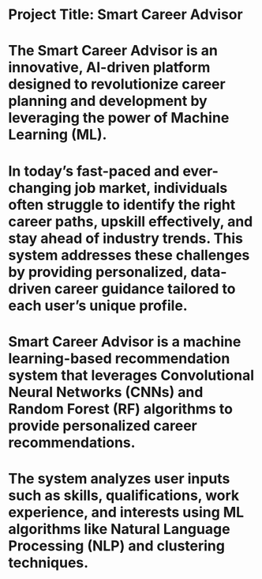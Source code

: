 # Project Title: Smart Career Advisor

# The Smart Career Advisor is an innovative, AI-driven platform designed to revolutionize career planning and development by leveraging the power of Machine Learning (ML).

# In today’s fast-paced and ever-changing job market, individuals often struggle to identify the right career paths, upskill effectively, and stay ahead of industry trends. This system addresses these challenges by providing personalized, data-driven career guidance tailored to each user’s unique profile.

# Smart Career Advisor is a machine learning-based recommendation system that leverages Convolutional Neural Networks (CNNs) and Random Forest (RF) algorithms to provide personalized career recommendations.

# The system analyzes user inputs such as skills, qualifications, work experience, and interests using ML algorithms like Natural Language Processing (NLP) and clustering techniques.

